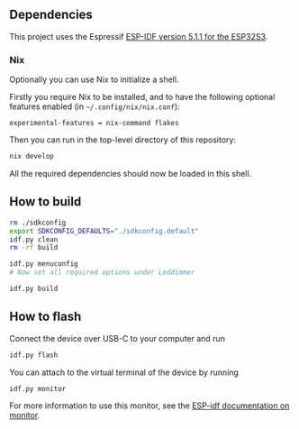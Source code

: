 ## Dependencies
This project uses the Espressif [ESP-IDF version 5.1.1 for the ESP32S3](https://docs.espressif.com/projects/esp-idf/en/v5.1.1/esp32s3/get-started/index.html).

### Nix
Optionally you can use Nix to initialize a shell.

Firstly you require Nix to be installed, and to have the following optional features enabled (in `~/.config/nix/nix.conf`):
```
experimental-features = nix-command flakes
```

Then you can run in the top-level directory of this repository:
```bash
nix develop
```

All the required dependencies should now be loaded in this shell.

## How to build
```bash
rm ./sdkconfig
export SDKCONFIG_DEFAULTS="./sdkconfig.default"
idf.py clean
rm -rf build

idf.py menuconfig
# Now set all required options under Leddimmer

idf.py build
```

## How to flash
Connect the device over USB-C to your computer and run
```bash
idf.py flash
```

You can attach to the virtual terminal of the device by running
```bash
idf.py monitor
```

For more information to use this monitor, see the [ESP-idf documentation on monitor](https://docs.espressif.com/projects/esp-idf/en/release-v5.1/esp32s3/api-guides/tools/idf-monitor.html).

